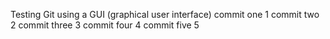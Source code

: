 Testing Git using a GUI (graphical user interface)
commit one 1
commit two 2
commit three 3
commit four 4
commit five 5
